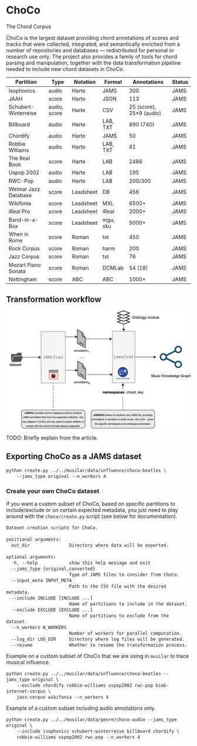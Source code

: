 # ChoCo
The Chord Corpus

ChoCo is the largest dataset providing chord annotations of scores and tracks that were collected, integrated, and semantically enriched from a number of repositories and databases — redistributed for personal or research use only. The project also provides a family of tools for chord parsing and manipulation, together with the data transformation pipeline needed to include new chord datasets in ChoCo.

| **Partition**        | **Type**     | **Notation** | **Format** | **Annotations**          | **Status** |
|----------------------|--------------|--------------|------------|--------------------------|------------|
| Isophonics           | audio        | Harte        | JAMS       | 300                      | JAMS       |
| JAAH                 | score        | Harte        | JSON       | 113                      | JAMS       |
| Schubert-Winterreise | audio, score | Harte        | CSV        | 25 (score), 25*9 (audio) | JAMS       |
| Billboard            | audio        | Harte        | LAB, TXT   | 890 (740)                | JAMS       |
| Chordify             | audio        | Harte        | JAMS       | 50                       | JAMS       |
| Robbie Williams      | audio        | Harte        | LAB, TXT   | 61                       | JAMS       |
| The Real Book        | score        | Harte        | LAB        | 2486                     | JAMS       |
| Uspop 2002           | audio        | Harte        | LAB        | 195                      | JAMS       |
| RWC-Pop              | audio        | Harte        | LAB        | 200/300                  | JAMS       |
| Weimar Jazz Database | score        | Leadsheet    | DB         | 456                      | JAMS       |
| Wikifonia            | score        | Leadsheet    | MXL        | 6500+                    | JAMS       |
| iReal Pro            | score        | Leadsheet    | iReal      | 2000+                    | JAMS       |
| Band-in-a-Box        | score        | Leadsheet    | mgu, sku   | 5000+                    | JAMS       |
| When in Rome         | score        | Roman        | txt        | 450                      | JAMS       |
| Rock Corpus          | score        | Roman        | harm       | 200                      | JAMS       |
| Jazz Corpus          | score        | Roman        | txt        | 76                       | JAMS       |
| Mozart Piano Sonata  | score        | Roman        | DCMLab     | 54 (18)                  | JAMS       |
| Nottingham           | score        | ABC          | ABC        | 1000+                    | JAMS       |


## Transformation workflow

<p align="center">
<img src="assets/lomir_workflow.png" width="800">
</p>

TODO: Briefly explain from the article.

## Exporting ChoCo as a JAMS dataset

```
python create.py ../../musilar/data/influence/choco-beatles \
    --jams_type original --n_workers 4
```

### Create your own ChoCo dataset

If you want a custom subset of ChoCo, based on specific partitions to include/exclude or on certain expected metadata, you just need to play around with the `choco/create.py` script (see below for documentation).

```
Dataset creation scripts for ChoCo.

positional arguments:
  out_dir               Directory where data will be exported.

optional arguments:
  -h, --help            show this help message and exit
  --jams_type {original,converted}
                        Type of JAMS files to consider from ChoCo.
  --input_meta INPUT_META
                        Path to the CSV file with the desired metadata.
  --include INCLUDE [INCLUDE ...]
                        Name of partitions to include in the dataset.
  --exclude EXCLUDE [EXCLUDE ...]
                        Name of partitions to exclude from the dataset.
  --n_workers N_WORKERS
                        Number of workers for parallel computation.
  --log_dir LOG_DIR     Directory where log files will be generated.
  --resume              Whether to resume the transformation process.
```

Example on a custom subset of ChoCo that we are using in `musilar` to trace musical influence.
```
python create.py ../../musilar/data/influence/choco-beatles --jams_type original \
    --exclude chordify robbie-williams uspop2002 rwc-pop biab-internet-corpus \
    jazz-corpus wikifonia --n_workers 4
```

Example of a custom subset including audio annotations only.

```
python create.py ../../musilar/data/genre/choco-audio --jams_type original \
    --include isophonics schubert-winterreise billboard chordify \
    robbie-williams uspop2002 rwc-pop --n_workers 4
```
